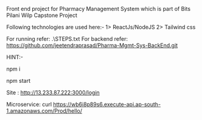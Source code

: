 Front end project for Pharmacy Management System which is part of Bits Pilani Wilp Capstone Project

Following technologies are used here:-
1> ReactJs/NodeJS
2> Tailwind css

For running refer: .\STEPS.txt
For backend refer:  https://github.com/jeetendraprasad/Pharma-Mgmt-Sys-BackEnd.git


HINT:-

npm i

npm start

Site : http://13.233.87.222:3000/login

Microservice: curl https://wb6i8p89s6.execute-api.ap-south-1.amazonaws.com/Prod/hello/

